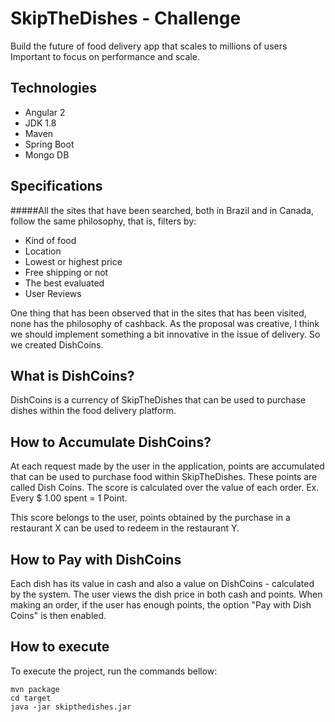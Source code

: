 # **SkipTheDishes - Challenge**

Build the future of food delivery app that scales to millions of users Important to focus on performance and scale.

## Technologies
* Angular 2
* JDK 1.8
* Maven
* Spring Boot
* Mongo DB

## Specifications
#####All the sites that have been searched, both in Brazil and in Canada, follow the same philosophy, that is, filters by:
* Kind of food
* Location
* Lowest or highest price
* Free shipping or not
* The best evaluated
* User Reviews

One thing that has been observed that in the sites that has been visited, none has the philosophy of cashback.
As the proposal was creative, I think we should implement something a bit innovative in the issue of delivery.
So we created DishCoins.

## What is DishCoins? 
DishCoins is a currency of SkipTheDishes that can be used to purchase dishes within the food delivery platform.


## How to Accumulate DishCoins?

At each request made by the user in the application, points are accumulated that can be used to purchase food within SkipTheDishes. 
These points are called Dish Coins. The score is calculated over the value of each order. Ex. Every $ 1.00 spent = 1 Point.

This score belongs to the user, points obtained by the purchase in a restaurant X can be used to redeem in the restaurant Y.

## How to Pay with DishCoins

Each dish has its value in cash and also a value on DishCoins - calculated by the system. The user views the dish price in both cash and points.
When making an order, if the user has enough points, the option "Pay with Dish Coins" is then enabled.

## How to execute
To execute the project, run the commands bellow:
```shell
mvn package
cd target
java -jar skipthedishes.jar
```








